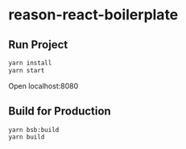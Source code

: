 # reason-react-boilerplate

## Run Project

```sh
yarn install
yarn start
```
Open localhost:8080

## Build for Production

```sh
yarn bsb:build
yarn build
```
